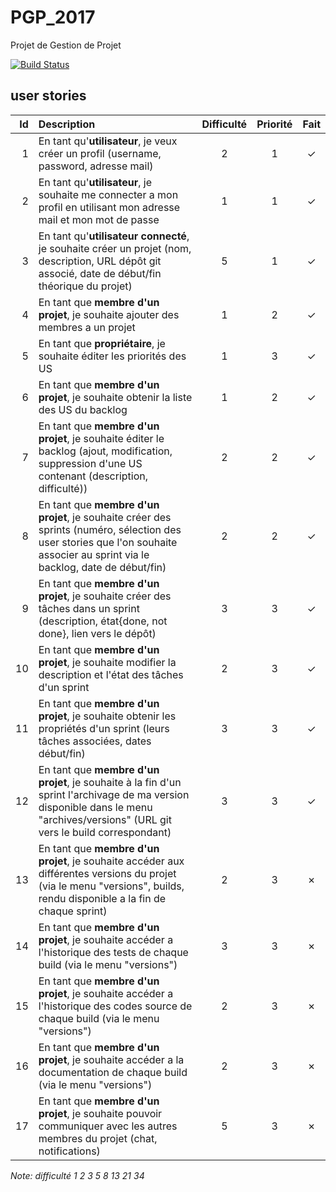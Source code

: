 # PGP_2017
Projet de Gestion de Projet

[![Build Status](https://travis-ci.org/Lunya/PGP_2017.svg?branch=Karom_dev2)](https://travis-ci.org/Lunya/PGP_2017)

## user stories

| Id | Description | Difficulté | Priorité | Fait |
|---:|:---|:---:|:---:|:---:|
| 1 | En tant qu'**utilisateur**, je veux créer un profil (username, password, adresse mail) | 2 | 1 | ✓ |
| 2 | En tant qu'**utilisateur**, je souhaite me connecter a mon profil en utilisant mon adresse mail et mon mot de passe | 1 | 1 | ✓ |
| 3 | En tant qu'**utilisateur connecté**, je souhaite créer un projet (nom, description, URL dépôt git associé, date de début/fin théorique du projet) | 5 | 1 | ✓ |
| 4 | En tant que **membre d'un projet**, je souhaite ajouter des membres a un projet | 1 | 2 | ✓ |
| 5 | En tant que **propriétaire**, je souhaite éditer les priorités des US | 1 | 3 | ✓ |
| 6 | En tant que **membre d'un projet**, je souhaite obtenir la liste des US du backlog | 1 | 2 | ✓ |
| 7 | En tant que **membre d'un projet**, je souhaite éditer le backlog (ajout, modification, suppression d'une US contenant (description, difficulté)) | 2 | 2 | ✓ |
| 8 | En tant que **membre d'un projet**, je souhaite créer des sprints (numéro, sélection des user stories que l'on souhaite associer au sprint via le backlog, date de début/fin) | 2 | 2 | ✓ |
| 9 | En tant que **membre d'un projet**, je souhaite créer des tâches dans un sprint (description, état{done, not done}, lien vers le dépôt) | 3 | 3 | ✓ |
| 10 | En tant que **membre d'un projet**, je souhaite modifier la description et l'état des tâches d'un sprint | 2 | 3 | ✓ |
| 11 | En tant que **membre d'un projet**, je souhaite obtenir les propriétés d'un sprint (leurs tâches associées, dates début/fin) | 3 | 3 | ✓ |
| 12 | En tant que **membre d'un projet**, je souhaite à la fin d'un sprint l'archivage de ma version disponible dans le menu "archives/versions" (URL git vers le build correspondant) | 3 | 3 | ✓ |
| 13 | En tant que **membre d'un projet**, je souhaite accéder aux différentes versions du projet (via le menu "versions", builds, rendu disponible a la fin de chaque sprint) | 2 | 3 | ✗ |
| 14 | En tant que **membre d'un projet**, je souhaite accéder a l'historique des tests de chaque build (via le menu "versions") | 3 | 3 | ✗ |
| 15 | En tant que **membre d'un projet**, je souhaite accéder a l'historique des codes source de chaque build (via le menu "versions")| 2 | 3 | ✗ |
| 16 | En tant que **membre d'un projet**, je souhaite accéder a la documentation de chaque build (via le menu "versions") | 2 | 3 | ✗ |
| 17 | En tant que **membre d'un projet**, je souhaite pouvoir communiquer avec les autres membres du projet (chat, notifications) | 5 | 3 | ✗ |


*Note: difficulté 1 2 3 5 8 13 21 34*
